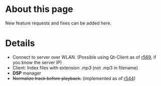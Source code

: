 # About this page #

New feature requests and fixes can be added here.


# Details #
  * Connect to server over WLAN. (Possible using Qt-Client as of [r569](https://code.google.com/p/dmplayer/source/detail?r=569), if you know the server IP)
  * Client: Index files with extension _.mp3_ (not .mp3 in filename)
  * **DSP** manager
  * ~~Normalize track before playback.~~ (implemented as of [r544](https://code.google.com/p/dmplayer/source/detail?r=544))